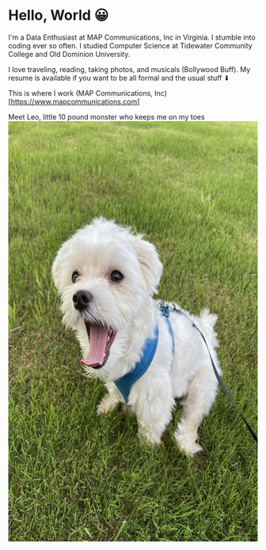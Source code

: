 # Hello, World 😀

I'm a Data Enthusiast at MAP Communications, Inc in Virginia. I stumble into coding ever so often. I studied Computer Science at Tidewater Community College and Old Dominion University.

I love traveling, reading, taking photos, and musicals (Bollywood Buff). My resume is available if you want to be all formal and the usual stuff ⬇

This is where I work (MAP Communications, Inc)[https://www.mapcommunications.com]

Meet Leo, little 10 pound monster who keeps me on my toes <img src="./leo.jpg" width="700" height="850">
